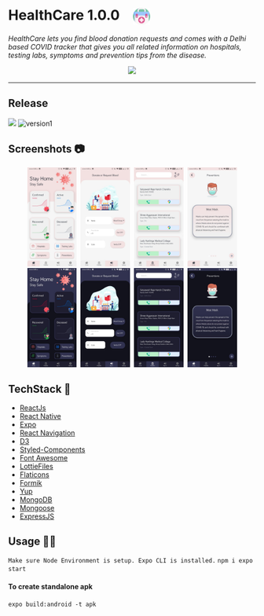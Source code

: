 # HealthCare 1.0.0 <img src="assets/logo.png" height="35" width="35" align="center" hspace="20" >

*HealthCare lets you find blood donation requests and comes with a Delhi based COVID tracker
that gives you all related information on hospitals, testing labs, symptoms and prevention tips
from the disease.*

<p align="center">
<img src="readmeAssets/GIF.gif" width="30%" hspace="-10">
</p>

_____

## Release

[![](https://img.shields.io/badge/Download-1.0.0-green)](https://github.com/gauravdh9/healthapp/releases/download/Healthcare/healthcare.apk)
![version1](https://img.shields.io/badge/Status-Stable-blue?logoColor=white)

## Screenshots 📷

<p align="center">
<img src="readmeAssets/6.jpeg" width="20%" hspace="2">
<img src="readmeAssets/2.jpeg" width="20%" hspace="2">
<img src="readmeAssets/4.jpeg" width="20%" hspace="2">
<img src="readmeAssets/5.jpeg" width="20%" hspace="2">
<img src="readmeAssets/1.jpeg" width="20%" hspace="2">
<img src="readmeAssets/7.jpeg" width="20%" hspace="2">
<img src="readmeAssets/8.jpeg" width="20%" hspace="2">
<img src="readmeAssets/9.jpeg" width="20%" hspace="2">
</p>

## TechStack 🔧

- [ReactJs](https://reactjs.org/)
- [React Native](https://reactnative.dev/)
- [Expo](https://expo.io/)
- [React Navigation](https://reactnavigation.org/)
- [D3](https://d3js.org/)
- [Styled-Components](https://styled-components.com/)
- [Font Awesome](https://fontawesome.com/v4.7.0/icons/)
- [LottieFiles](https://lottiefiles.com/popular)
- [Flaticons](https://www.flaticon.com/)
- [Formik](https://formik.org/)
- [Yup](https://github.com/jquense/yup)
- [MongoDB](https://www.mongodb.com/)
- [Mongoose](https://mongoosejs.com/)
- [ExpressJS](https://expressjs.com/)

## Usage :guardsman:

`
Make sure Node Environment is setup.
Expo CLI is installed.
`
`
npm i
expo start
`
#### To create standalone apk

`
expo build:android -t apk
`

